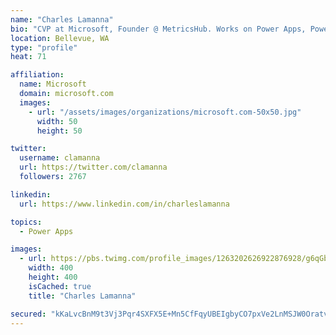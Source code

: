 ```yaml
---
name: "Charles Lamanna"
bio: "CVP at Microsoft, Founder @ MetricsHub. Works on Power Apps, Power Automate, Power Virtual Agent, Common Data Service and Dynamics 365."
location: Bellevue, WA
type: "profile"
heat: 71

affiliation:
  name: Microsoft
  domain: microsoft.com
  images:
    - url: "/assets/images/organizations/microsoft.com-50x50.jpg"
      width: 50
      height: 50

twitter:
  username: clamanna
  url: https://twitter.com/clamanna
  followers: 2767

linkedin:
  url: https://www.linkedin.com/in/charleslamanna

topics:
  - Power Apps

images:
  - url: https://pbs.twimg.com/profile_images/1263202626922876928/g6qGbHZ-_400x400.jpg
    width: 400
    height: 400
    isCached: true
    title: "Charles Lamanna"

secured: "kKaLvcBnM9t3Vj3Pqr4SXFX5E+Mn5CfFqyUBEIgbyCO7pxVe2LnMSJW0OratvzaiorluVpX33ONze9/++3lIbIfuNJrg07mcCL4I1VmJh5kfUwPx1/Yyt+IizFmb7G3Gww4CVnZ1Df5aAUI8CIMBZiC3izYBlCV3nlyaUeLzX2DSCW6fK5V8mcetEihJilL3tSvKHsI0i4EIB1LJZFjl9oqKBaoLwMejixIKEwZN8pKEKl5XExucoLiiHpFdgIsW7ihLFyArnRI/mKiZkBvqucdnCQzZpuqgB3eIHWYs+kCE0LUAQVMHLJV8qP3Y5PgrwF9IbDbULDzcISfaO47BwXbYDFLLvIaPk541fsYrxQVFhjqcFCv8W7WtziHITKtw8T1Oi4idnAOnKWfF52OLCwgYlpw6hZ27mDiA4bWwek0=;I7h8gal+cVwxZEkwSdqh4g=="
---
```


